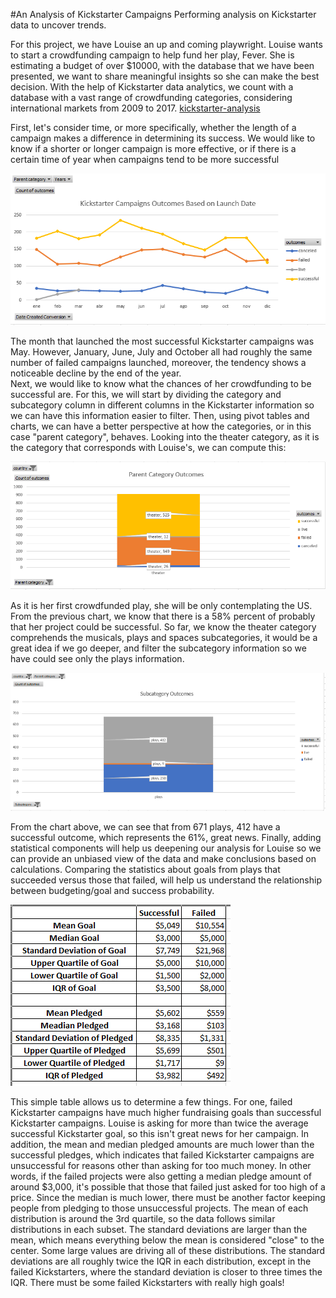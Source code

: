 #An Analysis of Kickstarter Campaigns
Performing analysis on Kickstarter data to uncover trends.

For this project, we have Louise an up and coming playwright. Louise wants to start a crowdfunding campaign to help fund her play, Fever. She is estimating a budget of over $10000, with the database that we have been presented, we want to share meaningful insights so she can make the best decision.
With the help of Kickstarter data analytics, we count with a database with a vast range of crowdfunding categories, considering international markets from 2009 to 2017.  [kickstarter-analysis](kickstarter-analysis.xlsx)

First, let's consider time, or more specifically, whether the length of a campaign makes a difference in determining its success. We would like to know if a shorter or longer campaign is more effective, or if there is a certain time of year when campaigns tend to be more successful

![outcomes_based_on_launch_date](outcomes_based_on_launch_date.png)


The month that launched the most successful Kickstarter campaigns was May. However, January, June, July and October all had roughly the same number of failed campaigns launched, moreover, the tendency shows a noticeable decline by the end of the year.   
Next, we would like to know what the chances of her crowdfunding to be successful are. For this, we will start by dividing the category and subcategory column in different columns in the Kickstarter information so we can have this information easier to filter. Then, using pivot tables and charts, we can have a better perspective at how the categories, or in this case "parent category", behaves. Looking into the theater category, as it is the category that corresponds with Louise's, we can compute this:  

![parent_category_outcomes](parent_category_outcomes.png)

As it is her first crowdfunded play, she will be only contemplating the US. From the previous chart, we know that there is a 58% percent of probably that her project could be successful. So far, we know the theater category comprehends the musicals, plays and spaces subcategories, it would be a great idea if we go deeper, and filter the subcategory information so we have could see only the plays information. 

![subcategory_outcomes](subcategory_outcomes.png)

From the chart above, we can see that from 671 plays, 412 have a successful outcome, which represents the 61%, great news.
Finally, adding statistical components will help us deepening our analysis for Louise so we can provide an unbiased view of the data and make conclusions based on calculations. Comparing the statistics about goals from plays that succeeded versus those that failed, will help us understand the relationship between budgeting/goal and success probability. 

![us_descriptive_statics](us_descriptive_statics.png)

This simple table allows us to determine a few things. For one, failed Kickstarter campaigns have much higher fundraising goals than successful Kickstarter campaigns. Louise is asking for more than twice the average successful Kickstarter goal, so this isn't great news for her campaign. In addition, the mean and median pledged amounts are much lower than the successful pledges, which indicates that failed Kickstarter campaigns are unsuccessful for reasons other than asking for too much money. In other words, if the failed projects were also getting a median pledge amount of around $3,000, it's possible that those that failed just asked for too high of a price. Since the median is much lower, there must be another factor keeping people from pledging to those unsuccessful projects. 
The mean of each distribution is around the 3rd quartile, so the data follows similar distributions in each subset.
The standard deviations are larger than the mean, which means everything below the mean is considered "close" to the center.
Some large values are driving all of these distributions. The standard deviations are all roughly twice the IQR in each distribution, except in the failed Kickstarters, where the standard deviation is closer to three times the IQR. There must be some failed Kickstarters with really high goals!

